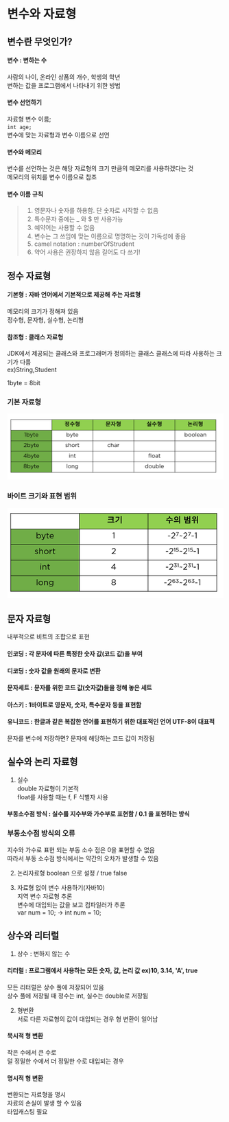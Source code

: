 # 변수와 자료형
  
  
## 변수란 무엇인가?
#### 변수 : 변하는 수  
사람의 나이, 온라인 상품의 개수, 학생의 학년  
변하는 값을 프로그램에서 나타내기 위한 방법  
  
#### 변수 선언하기  
자료형 변수 이름;  
<code>int age;</code>  
변수에 맞는 자료형과 변수 이름으로 선언  

#### 변수와 메모리  
변수를 선언하는 것은 해당 자료형의 크기 만큼의 메모리를 사용하겠다는 것  
메모리의 위치를 변수 이름으로 참조  

#### 변수 이름 규칙  
>1. 영문자나 숫자를 하용함. 단 숫자로 시작할 수 없음
>2. 특수문자 중에는 _ 와 $ 만 사용가능  
>3. 예약어는 사용할 수 없음  
>4. 변수는 그 쓰임에 맞는 이름으로 명명하는 것이 가독성에 좋음  
>5. camel notation : numberOfStrudent  
>6. 약어 사용은 권장하지 않음 길어도 다 쓰기!  

## 정수 자료형

#### 기본형 : 자바 언어에서 기본적으로 제공해 주는 자료형  
메모리의 크기가 정해져 있음  
정수형, 문자형, 실수형, 논리형    
#### 참조형 : 클래스 자료형  
JDK에서 제공되는 클래스와 프로그래머가 정의하는 클래스 
클래스에 따라 사용하는 크기가 다름  
ex)String,Student  

1byte = 8bit  
### 기본 자료형  
![chapter02-01](./image/chapter02-01.PNG)  

### 바이트 크기와 표현 범위   
![chapter02-02](./image/chapter02-02.PNG)
  
## 문자 자료형
내부적으로 비트의 조합으로 표현  
#### 인코딩 : 각 문자에 따른 특정한 숫자 값(코드 값)을 부여  
#### 디코딩 : 숫자 값을 원래의 문자로 변환  
  
#### 문자세트 : 문자를 위한 코드 값(숫자값)들을 정해 놓은 세트  
#### 아스키 : 1바이트로 영문자, 숫자, 특수문자 등을 표현함  
#### 유니코드 : 한글과 같은 복잡한 언어를 표현하기 위한 대표적인 언어 UTF-8이 대표적  
문자를 변수에 저장하면? 문자에 해당하는 코드 값이 저장됨  

## 실수와 논리 자료형
1. 실수  
double 자료형이 기본적  
float를 사용할 때는 f, F 식별자 사용  

#### 부동소수점 방식 : 실수를 지수부와 가수부로 표현함 / 0.1 을 표현하는 방식  

### 부동소수점 방식의 오류  

지수와 가수로 표현 되는 부동 소수 점은 0을 표현할 수 없음  
따라서 부동 소수점 방식에서는 약간의 오차가 발생할 수 있음  

2. 논리자료형
boolean 으로 설정 / true false  

3. 자료형 없이 변수 사용하기(자바10)  
지역 변수 자료형 추론  
변수에 대입되는 값을 보고 컴파일러가 추론  
var num = 10; -> int num = 10;  

## 상수와 리터럴

1. 상수 : 변하지 않는 수  
#### 리터럴 : 프로그램에서 사용하는 모든 숫자, 값, 논리 값 ex)10, 3.14, 'A', true  
모든 리터럴은 상수 풀에 저장되어 있음  
상수 풀에 저장될 때 정수는 int, 실수는 double로 저장됨  
  
2. 형변환  
서로 다른 자료형의 값이 대입되는 경우 형 변환이 일어남  
#### 묵시적 형 변환  
작은 수에서 큰 수로  
덜 정밀한 수에서 더 정밀한 수로 대입되는 경우  
#### 명시적 형 변환  
변환되는 자료형을 명시  
자료의 손실이 발생 할 수 있음  
타입캐스팅 필요

